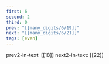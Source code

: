 ```yaml
---
first: 6
second: 2
third: 0
prev: "[[many_digits/6/19]]"
next: "[[many_digits/6/21]]"
tags: [even]
---
```

prev2-in-text: [[18]]
next2-in-text: [[22]]
